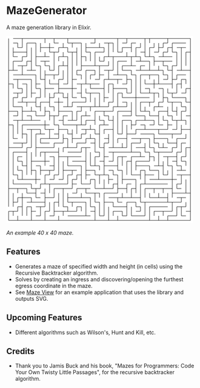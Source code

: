 # MazeGenerator

A maze generation library in Elixir.

![Example 40 x 40 maze](maze_example.png)

*An example 40 x 40 maze.*

## Features

- Generates a maze of specified width and height (in cells) using the
  Recursive Backtracker algorithm.
- Solves by creating an ingress and discovering/opening the furthest egress coordinate in the maze.
- See [Maze View](https://github.com/kbsymanz/maze_view) for an example
  application that uses the library and outputs SVG.

## Upcoming Features

- Different algorithms such as Wilson's, Hunt and Kill, etc.

## Credits

- Thank you to Jamis Buck and his book, "Mazes for Programmers: Code Your Own
  Twisty Little Passages", for the recursive backtracker algorithm.
